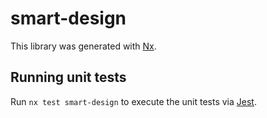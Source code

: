 # smart-design

This library was generated with [Nx](https://nx.dev).

## Running unit tests

Run `nx test smart-design` to execute the unit tests via [Jest](https://jestjs.io).
